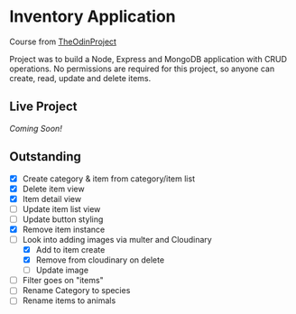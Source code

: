 # Inventory Application

Course from [TheOdinProject](https://www.theodinproject.com/lessons/nodejs-inventory-application)

Project was to build a Node, Express and MongoDB application with CRUD operations. 
No permissions are required for this project, so anyone can create, read, update and delete items.

## Live Project
_Coming Soon!_

## Outstanding
- [x] Create category & item from category/item list
- [x] Delete item view
- [x] Item detail view
- [ ] Update item list view 
- [ ] Update button styling
- [x] Remove item instance
- [ ] Look into adding images via multer and Cloudinary
  - [x] Add to item create
  - [x] Remove from cloudinary on delete
  - [ ] Update image
- [ ] Filter goes on "items"
- [ ] Rename Category to species 
- [ ] Rename items to animals